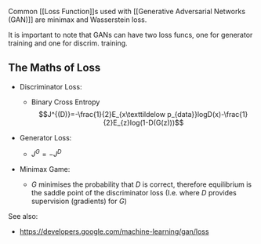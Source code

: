 Common [[Loss Function]]s used with [[Generative Adversarial Networks (GAN)]] are minimax and Wasserstein loss.

It is important to note that GANs can have two loss funcs, one for generator training and one for discrim. training. 

## The Maths of Loss

- Discriminator Loss:
	- Binary Cross Entropy
$$J^{(D)}=-\frac{1}{2}E_{x\texttildelow p_{data}}logD(x)-\frac{1}{2}E_{z}log(1-D(G(z)))$$
- Generator Loss:
	- $J^{G}=-J^{D}$

- Minimax Game:
	- $G$ minimises the probability that $D$ is correct, therefore equilibrium is the saddle point of the discriminator loss (I.e. where $D$ provides supervision (gradients) for $G$)


See also:
- https://developers.google.com/machine-learning/gan/loss